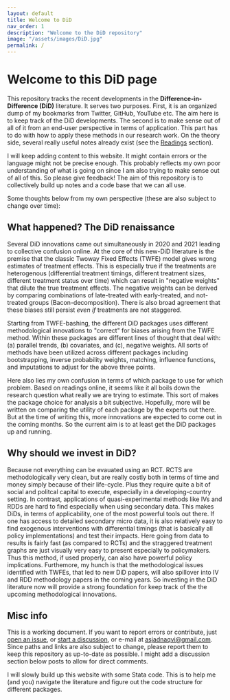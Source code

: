 ```yaml
---
layout: default
title: Welcome to DiD
nav_order: 1
description: "Welcome to the DiD repository"
image: "/assets/images/DiD.jpg"
permalink: /
---
```



# Welcome to this DiD page

This repository tracks the recent developments in the **Difference-in-Difference (DiD)** literature. It serves two purposes. First, it is an organized dump of my bookmarks from Twitter, GitHub, YouTube etc. The aim here is to keep track of the DiD developments. The second is to make sense out of all of it from an end-user perspective in terms of application. This part has to do with how to apply these methods in our research work. On the theory side, several really useful notes already exist (see the [Readings](https://asjadnaqvi.github.io/DiD/docs/reading) section).

I will keep adding content to this website. It might contain errors or the language might not be precise enough. This probably reflects my own poor understanding of what is going on since I am also trying to make sense out of all of this. So please give feedback! The aim of this repository is to collectively build up notes and a code base that we can all use. 

Some thoughts below from my own perspective (these are also subject to change over time):


## What happened? The DiD renaissance

Several DiD innovations came out simultaneously in 2020 and 2021 leading to collective confusion online. At the core of this new-DiD literature is the premise that the classic Twoway Fixed Effects (TWFE) model gives wrong estimates of treatment effects. This is especially true if the treatments are heterogenous (differential treatment timings, different treatment sizes, different treatment status over time) which can result in "negative weights" that dilute the true treatment effects. The negative weights can be derived by comparing combinations of late-treated with early-treated, and not-treated groups (Bacon-decomposition). There is also broad agreement that these biases still persist *even if* treatments are not staggered. 

Starting from TWFE-bashing, the different DiD packages uses different methodological innovations to "correct" for biases arising from the TWFE method. Within these packages are different lines of thought that deal with: (a) parallel trends, (b) covariates, and (c), negative weights. All sorts of methods have been utilized across different packages including bootstrapping, inverse probability weights, matching, influence functions, and imputations to adjust for the above three points. 

Here also lies my own confusion in terms of which package to use for which problem. Based on readings online, it seems like it all boils down the research question what really we are trying to estimate. This sort of makes the package choice for analysis a bit subjective. Hopefully, more will be written on comparing the utility of each package by the experts out there. But at the time of writing this, more innovations are expected to come out in the coming months. So the current aim is to at least get the DiD packages up and running. 

## Why should we invest in DiD?

Because not everything can be evauated using an RCT. RCTS are methodologically very clean, but are really costly both in terms of time and money simply because of their life-cycle. Plus they require quite a bit of social and politcal capital to execute, especially in a developing-country setting. In contrast, applications of quasi-experimental methods like IVs and RDDs are hard to find especially when using secondary data. This makes DiDs, in terms of applicability, one of the most powerful tools out there. If one has access to detailed secondary micro data, it is also relatively easy to find exogenous interventions with differential timings (that is basically all policy implementations) and test their impacts. Here going from data to results is fairly fast (as compared to RCTs) and the straggered treatment graphs are just visually very easy to present especially to policymakers. Thus this method, if used properly, can also have powerful policy implications. Furthemore, my hunch is that the methodological issues identified with TWFEs, that led to new DiD papers, will also spillover into IV and RDD methodology papers in the coming years. So investing in the DiD literature now will provide a strong foundation for keep track of the the upcoming methodological innovations.


## Misc info

This is a working document. If you want to report errors or contribute, just [open an issue](https://github.com/AsjadNaqvi/DiD/issues), or [start a discussion](https://github.com/asjadnaqvi/DiD/discussions), or e-mail at asjadnaqvi@gmail.com. Since paths and links are also subject to change, please report them to keep this repository as up-to-date as possible. I might add a discussion section below posts to allow for direct comments.

I will slowly build up this website with some Stata code. This is to help me (and you) navigate the literature and figure out the code structure for different packages.



